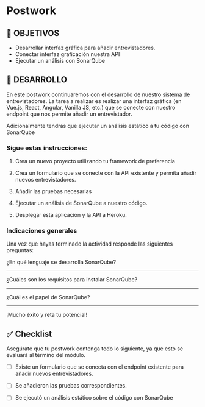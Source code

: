 # Postwork

## 🎯 OBJETIVOS

- Desarrollar interfaz gráfica para añadir entrevistadores.
- Conectar interfaz graficación nuestra API
- Ejecutar un análisis con SonarQube

## 🚀 DESARROLLO

En este postwork continuaremos con el desarrollo de nuestro sistema de entrevistadores. La tarea a realizar es realizar
una interfaz gráfica (en Vue.js, React, Angular, Vanilla JS, etc.)  que se conecte con nuestro endpoint que nos permite
añadir un entrevistador.

Adicionalmente tendrás que ejecutar un análisis estático a tu código con SonarQube

### Sigue estas instrucciones:

1. Crea un nuevo proyecto utilizando tu framework de preferencia

2. Crea un formulario que se conecte con la API existente y permita añadir nuevos entrevistadores.

3. Añadir las pruebas necesarias

4. Ejecutar un análisis de SonarQube a nuestro código.

5. Desplegar esta aplicación y la API a Heroku.

### Indicaciones generales

Una vez que hayas terminado la actividad responde las siguientes preguntas:

¿En qué lenguaje se desarrolla SonarQube?

_________________________________________________________________________________________________________________________________________________________________________________________________________________________________
¿Cuáles son los requisitos para instalar SonarQube?
_________________________________________________________________________________________________________________________________________________________________________________________________________________________________

¿Cuál es el papel de SonarQube?
_________________________________________________________________________________________________________________________________________________________________________________________________________________________________

¡Mucho éxito y reta tu potencial!

## ✅ Checklist

Asegúrate que tu postwork contenga todo lo siguiente, ya que esto se evaluará al término del módulo.

- [ ] Existe un formulario que se conecta con el endpoint existente para añadir nuevos entrevistadores.


- [ ] Se añadieron las pruebas correspondientes.


- [ ] Se ejecutó un análisis estático sobre el código con SonarQube










